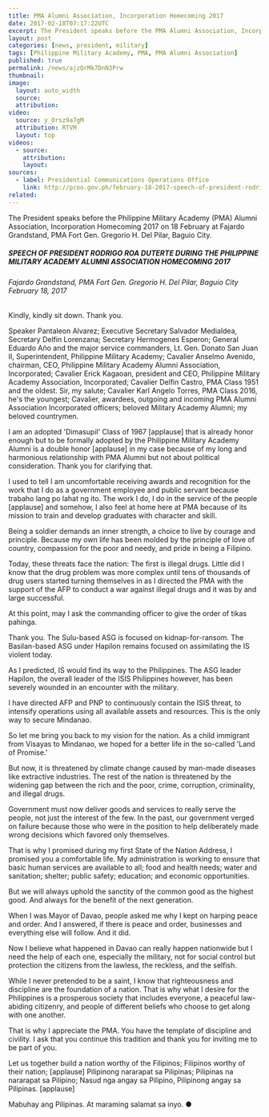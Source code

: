 ```yaml
---
title: PMA Alumni Association, Incorporation Homecoming 2017
date: 2017-02-18T07:17:22UTC
excerpt: The President speaks before the PMA Alumni Association, Incorporation Homecoming 2017 on 18 February at Fajardo Grandstand, PMA Fort Gen. Gregorio H. Del Pilar, Baguio City.
layout: post
categories: [news, president, military]
tags: [Philippine Military Academy, PMA, PMA Alumni Association]
published: true
permalink: /news/ajzQrMk7DnN3Prw
thumbnail:
image:
  layout: auto_width
  source: 
  attribution: 
video:
  source: y_Orsz9a7gM
  attribution: RTVM
  layout: top
videos:
  - source: 
    attribution: 
    layout: 
sources:
  - label: Presidential Communications Operations Office
    link: http://pcoo.gov.ph/february-18-2017-speech-of-president-rodrigo-roa-duterte-during-the-philippine-military-academy-alumni-association-homecoming-2017/
related:
---
```


The President speaks before the Philippine Military Academy (PMA) Alumni Association, Incorporation Homecoming 2017 on 18 February at Fajardo Grandstand, PMA Fort Gen. Gregorio H. Del Pilar, Baguio City.

##### SPEECH OF PRESIDENT RODRIGO ROA DUTERTE DURING THE PHILIPPINE MILITARY ACADEMY ALUMNI ASSOCIATION HOMECOMING 2017

###### Fajardo Grandstand, PMA Fort Gen. Gregorio H. Del Pilar, Baguio City<br>February 18, 2017

Kindly, kindly sit down. Thank you.

Speaker Pantaleon Alvarez; Executive Secretary Salvador Medialdea, Secretary Delfin Lorenzana; Secretary Hermogenes Esperon; General Eduardo Año and the major service commanders, Lt. Gen. Donato San Juan II, Superintendent, Philippine Military Academy; Cavalier Anselmo Avenido, chairman, CEO, Philippine Military Academy Alumni Association, Incorporated; Cavalier Erick Kagaoan, president and CEO, Philippine Military Academy Association, Incorporated; Cavalier Delfin Castro, PMA Class 1951 and the oldest. Sir, my salute; Cavalier Karl Angelo Torres, PMA Class 2016, he's the youngest; Cavalier, awardees, outgoing and incoming PMA Alumni Association Incorporated officers; beloved Military Academy Alumni; my beloved countrymen.

I am an adopted 'Dimasupil' Class of 1967 [applause] that is already honor enough but to be formally adopted by the Philippine Military Academy Alumni is a double honor [applause] in my case because of my long and harmonious relationship with PMA Alumni but not about political consideration. Thank you for clarifying that.

I used to tell I am uncomfortable receiving awards and recognition for the work that I do as a government employee and public servant because trabaho lang po lahat ng ito. The work I do, I do in the service of the people [applause] and somehow, I also feel at home here at PMA because of its mission to train and develop graduates with character and skill.

Being a soldier demands an inner strength, a choice to live by courage and principle. Because my own life has been molded by the principle of love of country, compassion for the poor and needy, and pride in being a Filipino.

Today, these threats face the nation: The first is illegal drugs. Little did I know that the drug problem was more complex until tens of thousands of drug users started turning themselves in as I directed the PMA with the support of the AFP to conduct a war against illegal drugs and it was by and large successful.

At this point, may I ask the commanding officer to give the order of tikas pahinga.

Thank you. The Sulu-based ASG is focused on kidnap-for-ransom. The Basilan-based ASG under Hapilon remains focused on assimilating the IS violent today.

As I predicted, IS would find its way to the Philippines. The ASG leader Hapilon, the overall leader of the ISIS Philippines however, has been severely wounded in an encounter with the military.

I have directed AFP and PNP to continuously contain the ISIS threat, to intensify operations using all available assets and resources. This is the only way to secure Mindanao.

So let me bring you back to my vision for the nation. As a child immigrant from Visayas to Mindanao, we hoped for a better life in the so-called 'Land of Promise.'

But now, it is threatened by climate change caused by man-made diseases like extractive industries. The rest of the nation is threatened by the widening gap between the rich and the poor, crime, corruption, criminality, and illegal drugs.

Government must now deliver goods and services to really serve the people, not just the interest of the few. In the past, our government verged on failure because those who were in the position to help deliberately made wrong decisions which favored only themselves.

That is why I promised during my first State of the Nation Address, I promised you a comfortable life. My administration is working to ensure that basic human services are available to all; food and health needs; water and sanitation; shelter; public safety; education; and economic opportunities.

But we will always uphold the sanctity of the common good as the highest good. And always for the benefit of the next generation.

When I was Mayor of Davao, people asked me why I kept on harping peace and order. And I answered, if there is peace and order, businesses and everything else will follow. And it did.

Now I believe what happened in Davao can really happen nationwide but I need the help of each one, especially the military, not for social control but protection the citizens from the lawless, the reckless, and the selfish.

While I never pretended to be a saint, I know that righteousness and discipline are the foundation of a nation. That is why what I desire for the Philippines is a prosperous society that includes everyone, a peaceful law-abiding citizenry, and people of different beliefs who choose to get along with one another.

That is why I appreciate the PMA. You have the template of discipline and civility. I ask that you continue this tradition and thank you for inviting me to be part of you.

Let us together build a nation worthy of the Filipinos; Filipinos worthy of their nation; [applause] Pilipinong nararapat sa Pilipinas; Pilipinas na nararapat sa Pilipino; Nasud nga angay sa Pilipino, Pilipinong angay sa Pilipinas. [applause]

Mabuhay ang Pilipinas. At maraming salamat sa inyo.
&#x25cf;
